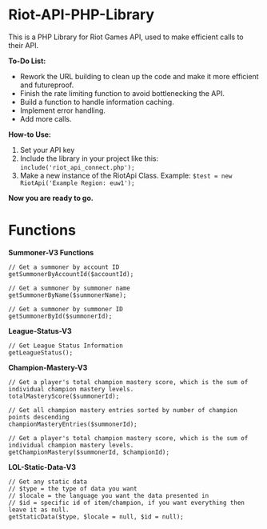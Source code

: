 # Riot-API-PHP-Library
This is a PHP Library for Riot Games API, used to make efficient calls to their API.

**To-Do List:**
- Rework the URL building to clean up the code and make it more efficient and futureproof.
- Finish the rate limiting function to avoid bottlenecking the API.
- Build a function to handle information caching.
- Implement error handling.
- Add more calls.

**How-to Use:**
1. Set your API key
2. Include the library in your project like this: `include('riot_api_connect.php');`
3. Make a new instance of the RiotApi Class. Example: `$test = new RiotApi('Example Region: euw1');`

**Now you are ready to go.**

# Functions

**Summoner-V3 Functions**
   

    // Get a summoner by account ID
    getSummonerByAccountId($accountId);
    
    // Get a summoner by summoner name
    getSummonerByName($summonerName);
    
    // Get a summoner by summoner ID
    getSummonerById($summonerId);

**League-Status-V3**

    // Get League Status Information
    getLeagueStatus();

**Champion-Mastery-V3**

    // Get a player's total champion mastery score, which is the sum of individual champion mastery levels.
    totalMasteryScore($summonerId);
    
    // Get all champion mastery entries sorted by number of champion points descending
    championMasteryEntries($summonerId);
    
    // Get a player's total champion mastery score, which is the sum of individual champion mastery levels.
    getChampionMastery($summonerId, $championId);

**LOL-Static-Data-V3**

    // Get any static data
    // $type = the type of data you want
    // $locale = the language you want the data presented in
    // $id = specific id of item/champion, if you want everything then leave it as null.
    getStaticData($type, $locale = null, $id = null);
